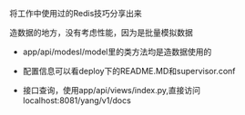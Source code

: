 将工作中使用过的Redis技巧分享出来

造数据的地方，没有考虑性能，因为是批量模拟数据

- app/api/modesl/model里的类方法均是造数据使用的

- 配置信息可以看deploy下的README.MD和supervisor.conf

- 接口查询，使用app/api/views/index.py,直接访问localhost:8081/yang/v1/docs